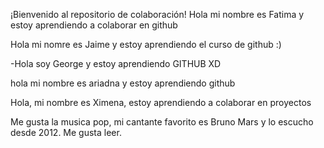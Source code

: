  ¡Bienvenido al repositorio de colaboración!
Hola mi nombre es Fatima y estoy aprendiendo a colaborar en github

Hola mi nomre es Jaime y estoy aprendiendo el curso de github :)

 -Hola soy George y estoy aprendiendo GITHUB XD

hola mi nombre es ariadna y estoy aprendiendo github

Hola, mi nombre es Ximena, estoy aprendiendo a colaborar en proyectos

Me gusta la musica pop, mi cantante favorito es Bruno Mars y lo escucho desde 2012. Me gusta leer.
